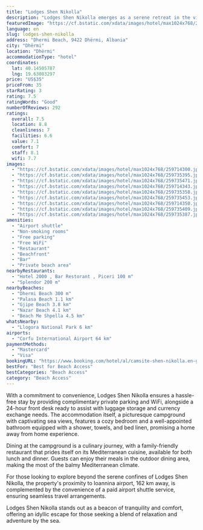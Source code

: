 ```yaml
---
title: "Lodges Shen Nikolla"
description: "Lodges Shen Nikolla emerges as a serene retreat in the vibrant heart of Dhërmi, merely a stone's throw away from the pristine Dhermi Beach and a short journey from the tranquil Palasa Beach."
featuredImage: "https://cf.bstatic.com/xdata/images/hotel/max1024x768/259714300.jpg?k=3e77e091bbce516fad8b4b0a1d8276bc3b6735efe3a8f119ec783af222eacf4c&o=&hp=1"
language: en
slug: lodges-shen-nikolla
address: "Dhermi Beach, 9422 Dhërmi, Albania"
city: "Dhërmi"
location: "Dhërmi"
accommodationType: "hotel"
coordinates:
  lat: 40.14505787
  lng: 19.63083297
price: "US$35"
priceFrom: 35
starRating: 3
rating: 7.5
ratingWords: "Good"
numberOfReviews: 292
ratings:
  overall: 7.5
  location: 8.8
  cleanliness: 7
  facilities: 6.6
  value: 7.1
  comfort: 7
  staff: 8.1
  wifi: 7.7
images:
  - "https://cf.bstatic.com/xdata/images/hotel/max1024x768/259714300.jpg?k=3e77e091bbce516fad8b4b0a1d8276bc3b6735efe3a8f119ec783af222eacf4c&o=&hp=1"
  - "https://cf.bstatic.com/xdata/images/hotel/max1024x768/259735395.jpg?k=3540c74365f0ccbb2563f70bab23f026bc11299de636423cdfe22d4400989a0f&o=&hp=1"
  - "https://cf.bstatic.com/xdata/images/hotel/max1024x768/259735471.jpg?k=9fb325865469ef2cd92ce8f5496e20592ef5f07a932684e1e8c439576233d645&o=&hp=1"
  - "https://cf.bstatic.com/xdata/images/hotel/max1024x768/259714343.jpg?k=293ede551d5c362d67d79fd2e6c10a9b31b29a724c6b209a35e91988d0f50410&o=&hp=1"
  - "https://cf.bstatic.com/xdata/images/hotel/max1024x768/259735358.jpg?k=4d58e0dc12462acc4fbe681793f1ea440ca0134f15883eb2a14028fff815c081&o=&hp=1"
  - "https://cf.bstatic.com/xdata/images/hotel/max1024x768/259735453.jpg?k=0b5d725cb180cf5226090424484e2ff374d7e2fef780a91d036e18fed2b4298e&o=&hp=1"
  - "https://cf.bstatic.com/xdata/images/hotel/max1024x768/259714350.jpg?k=872df7533ce35620cad30f19b200ec2b9778075553946267dfca6d1df86629e4&o=&hp=1"
  - "https://cf.bstatic.com/xdata/images/hotel/max1024x768/259735409.jpg?k=9e9a4c33a3db4a166831abdc57d4b8b973dfb033763264fe1991b3c798fabc63&o=&hp=1"
  - "https://cf.bstatic.com/xdata/images/hotel/max1024x768/259735387.jpg?k=d11690a70da746d76105c3510f71a21e66b0d3091d560b386a4326a104176413&o=&hp=1"
amenities:
  - "Airport shuttle"
  - "Non-smoking rooms"
  - "Free parking"
  - "Free WiFi"
  - "Restaurant"
  - "Beachfront"
  - "Bar"
  - "Private beach area"
nearbyRestaurants:
  - "Hotel 2000 , Bar Restorant , Piceri 100 m"
  - "Splendor 200 m"
nearbyBeaches:
  - "Dhermi Beach 300 m"
  - "Palasa Beach 1.1 km"
  - "Gjipe Beach 3.8 km"
  - "Nazar Beach 4.1 km"
  - "Beach Me Shpella 4.5 km"
whatsNearby:
  - "Llogora National Park 6 km"
airports:
  - "Corfu International Airport 64 km"
paymentMethods:
  - "Mastercard"
  - "Visa"
bookingURL: "https://www.booking.com/hotel/al/camsite-shen-nikolla.en-gb.html?aid=8035640"
bestFor: "Best for Beach Access"
bestCategories: "Beach Access"
category: "Beach Access"
---
```


With a commitment to convenience, Lodges Shen Nikolla ensures a hassle-free stay by providing complimentary private parking and WiFi, alongside a 24-hour front desk ready to assist with luggage storage and currency exchange needs. The accommodation itself, a picturesque campground with captivating sea views, features a cozy bedroom and a well-appointed bathroom equipped with a shower, towels, and bed linen, promising a home away from home experience.

Dining at the campground is a culinary journey, with a family-friendly restaurant that prides itself on its Mediterranean cuisine, available for both lunch and dinner. Guests can enjoy their meals in the outdoor dining area, making the most of the balmy Mediterranean climate.

For those looking to explore beyond the serene confines of Lodges Shen Nikolla, the property's proximity to Ioannina airport, 162 km away, is complemented by the convenience of a paid airport shuttle service, ensuring seamless travel arrangements.

Lodges Shen Nikolla stands out as a beacon of tranquility and comfort, offering an idyllic escape for those seeking a blend of relaxation and adventure by the sea.
